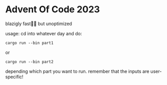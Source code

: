 # Advent Of Code 2023
blazigly fast🦀🚀
but unoptimized

usage:
cd into whatever day and do:

`cargo run --bin part1`

or

`cargo run --bin part2`

depending which part you want to run.
remember that the inputs are user-specific!
